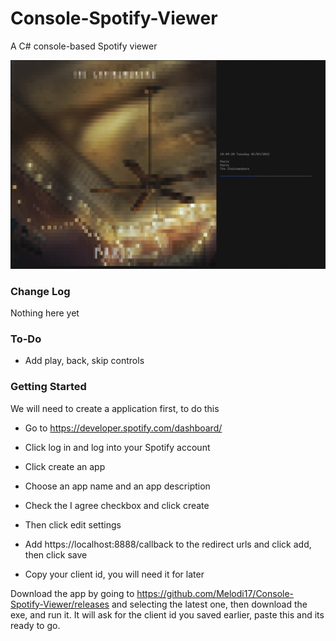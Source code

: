 # Console-Spotify-Viewer
 A C# console-based Spotify viewer

![](displayimg.png)

### Change Log

Nothing here yet

### To-Do

- Add play, back, skip controls

### Getting Started

We will need to create a application first, to do this

- Go to https://developer.spotify.com/dashboard/

- Click log in and log into your Spotify account

- Click create an app

- Choose an app name and an app description

- Check the I agree checkbox and click create

- Then click edit settings

- Add https://localhost:8888/callback to the redirect urls and click add, then click save

- Copy your client id, you will need it for later

Download the app by going to https://github.com/Melodi17/Console-Spotify-Viewer/releases and selecting the latest one, then download the exe, and run it. It will ask for the client id you saved earlier, paste this and its ready to go.
